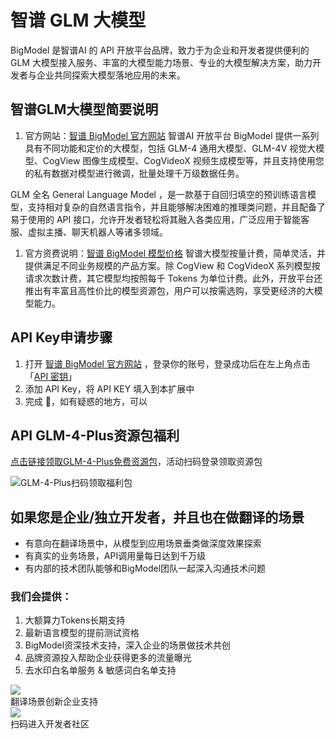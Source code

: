 # 智谱 GLM 大模型

BigModel 是智谱AI 的 API 开放平台品牌，致力于为企业和开发者提供便利的 GLM 大模型接入服务、丰富的大模型能力场景、专业的大模型解决方案，助力开发者与企业共同探索大模型落地应用的未来。

## 智谱GLM大模型简要说明

1. 官方网站：[智谱 BigModel 官方网站](https://bigmodel.cn/)
   智谱AI 开放平台 BigModel 提供一系列具有不同功能和定价的大模型，包括 GLM-4 通用大模型、GLM-4V 视觉大模型、CogView 图像生成模型、CogVideoX 视频生成模型等，并且支持使用您的私有数据对模型进行微调，批量处理千万级数据任务。

GLM 全名 General Language Model ，是一款基于自回归填空的预训练语言模型，支持相对复杂的自然语言指令，并且能够解决困难的推理类问题，并且配备了易于使用的 API 接口，允许开发者轻松将其融入各类应用，广泛应用于智能客服、虚拟主播、聊天机器人等诸多领域。

1. 官方资费说明：[智谱 BigModel 模型价格](https://bigmodel.cn/pricing)
   智谱大模型按量计费，简单灵活，并提供满足不同业务规模的产品方案。除 CogView 和 CogVideoX 系列模型按请求次数计费，其它模型均按照每千 Tokens 为单位计费。此外，开放平台还推出有丰富且高性价比的模型资源包，用户可以按需选购，享受更经济的大模型能力。

## API Key申请步骤

1. 打开 [智谱 BigModel 官方网站](https://bigmodel.cn/) ，登录你的账号，登录成功后在左上角点击「[API 密钥](https://bigmodel.cn/usercenter/apikeys)」
2. 添加 API Key，将 API KEY 填入到本扩展中
3. 完成 🎉，如有疑惑的地方，可以

## API GLM-4-Plus资源包福利

[点击链接领取GLM-4-Plus免费资源包](https://bigmodel.cn/tokenspropay?productIds=product-037&utm_source=Growth&utm_medium=Wechat&utm_term=Immersive_Translate&utm_content=Package&utm_campaign=Platform_Ops&_channel_track_key=YneQApUx)，活动扫码登录领取资源包

![GLM-4-Plus扫码领取福利包](https://s.immersivetranslate.com/assets/r2-uploads/GKJeIX_GkCVcHG7Y.png)

## 如果您是企业/独立开发者，并且也在做翻译的场景

- 有意向在翻译场景中，从模型到应用场景垂类做深度效果探索
- 有真实的业务场景，API调用量每日达到千万级
- 有内部的技术团队能够和BigModel团队一起深入沟通技术问题

### 我们会提供：

1. 大额算力Tokens长期支持
2. 最新语言模型的提前测试资格
3. BigModel资深技术支持，深入企业的场景做技术共创
4. 品牌资源投入帮助企业获得更多的流量曝光
5. 去水印白名单服务 & 敏感词白名单支持

<div style={{textAlign:'center'}}>
<img src="https://s.immersivetranslate.com/assets/r2-uploads/7WyOUt1heGa4Sy3Q.png" style={{width:400}}/>
<br/>
翻译场景创新企业支持
</div>
<div style={{textAlign:'center'}}>
<img src="https://s.immersivetranslate.com/assets/r2-uploads/um7nQElm8EOOP-__.png" style={{width:400}}/>
<br/>
扫码进入开发者社区
</div>
